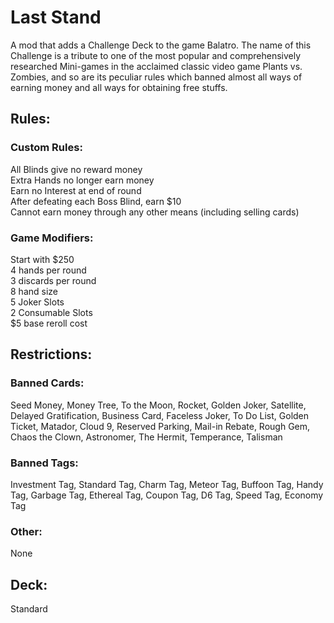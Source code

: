 # Last Stand
A mod that adds a Challenge Deck to the game Balatro. The name of this Challenge is a tribute to one of the most popular and comprehensively researched Mini-games in the acclaimed classic video game Plants vs. Zombies, and so are its peculiar rules which banned almost all ways of earning money and all ways for obtaining free stuffs.
## Rules:
### Custom Rules:
All Blinds give no reward money  
Extra Hands no longer earn money  
Earn no Interest at end of round  
After defeating each Boss Blind, earn $10  
Cannot earn money through any other means (including selling cards)
### Game Modifiers:
Start with $250  
4 hands per round  
3 discards per round  
8 hand size  
5 Joker Slots  
2 Consumable Slots  
$5 base reroll cost
## Restrictions:
### Banned Cards:
Seed Money, Money Tree, To the Moon, Rocket, Golden Joker, Satellite, Delayed Gratification, Business Card, Faceless Joker, To Do List, Golden Ticket, Matador, Cloud 9, Reserved Parking, Mail-in Rebate, Rough Gem, Chaos the Clown, Astronomer, The Hermit, Temperance, Talisman
### Banned Tags:
Investment Tag, Standard Tag, Charm Tag, Meteor Tag, Buffoon Tag, Handy Tag, Garbage Tag, Ethereal Tag, Coupon Tag, D6 Tag, Speed Tag, Economy Tag
### Other:
None
## Deck:
Standard
